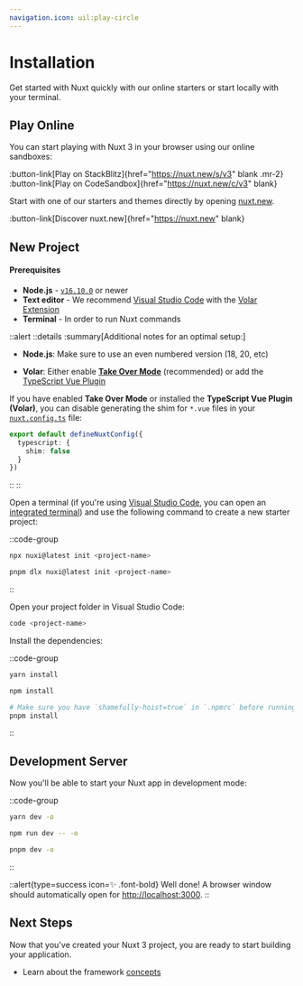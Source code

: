 ```yaml
---
navigation.icon: uil:play-circle
---
```


# Installation

Get started with Nuxt quickly with our online starters or start locally with your terminal.

## Play Online

You can start playing with Nuxt 3 in your browser using our online sandboxes:

:button-link[Play on StackBlitz]{href="<https://nuxt.new/s/v3>" blank .mr-2}
:button-link[Play on CodeSandbox]{href="<https://nuxt.new/c/v3>" blank}

Start with one of our starters and themes directly by opening [nuxt.new](https://nuxt.new).

:button-link[Discover nuxt.new]{href="<https://nuxt.new>" blank}

## New Project

<!-- TODO: need to fix upstream in nuxt/nuxt.com -->
<!-- markdownlint-disable-next-line MD001 -->
#### Prerequisites

- **Node.js** - [`v16.10.0`](https://nodejs.org/en/) or newer
- **Text editor** - We recommend [Visual Studio Code](https://code.visualstudio.com/) with the [Volar Extension](https://marketplace.visualstudio.com/items?itemName=Vue.volar)
- **Terminal** - In order to run Nuxt commands

::alert
::details
:summary[Additional notes for an optimal setup:]
- **Node.js**: Make sure to use an even numbered version (18, 20, etc)

- **Volar**: Either enable [**Take Over Mode**](https://vuejs.org/guide/typescript/overview.html#volar-takeover-mode) (recommended) or add the [TypeScript Vue Plugin](https://marketplace.visualstudio.com/items?itemName=Vue.vscode-typescript-vue-plugin)

If you have enabled **Take Over Mode** or installed the **TypeScript Vue Plugin (Volar)**, you can disable generating the shim for `*.vue` files in your [`nuxt.config.ts`](/docs/guide/directory-structure/nuxt.config) file:

```ts [nuxt.config.ts]
export default defineNuxtConfig({
  typescript: {
    shim: false
  }
})
```

::
::

Open a terminal (if you're using [Visual Studio Code](https://code.visualstudio.com/), you can open an [integrated terminal](https://code.visualstudio.com/docs/editor/integrated-terminal)) and use the following command to create a new starter project:

::code-group

```bash [npx]
npx nuxi@latest init <project-name>
```

```bash [pnpm]
pnpm dlx nuxi@latest init <project-name>
```

::

Open your project folder in Visual Studio Code:

```bash
code <project-name>
```

Install the dependencies:

::code-group

```bash [yarn]
yarn install
```

```bash [npm]
npm install
```

```bash [pnpm]
# Make sure you have `shamefully-hoist=true` in `.npmrc` before running pnpm install
pnpm install
```

::

## Development Server

Now you'll be able to start your Nuxt app in development mode:

::code-group

```bash [yarn]
yarn dev -o
```

```bash [npm]
npm run dev -- -o
```

```bash [pnpm]
pnpm dev -o
```

::

::alert{type=success icon=✨ .font-bold}
Well done! A browser window should automatically open for <http://localhost:3000>.
::

## Next Steps

Now that you've created your Nuxt 3 project, you are ready to start building your application.

- Learn about the framework [concepts](/docs/guide/concepts/auto-imports)
